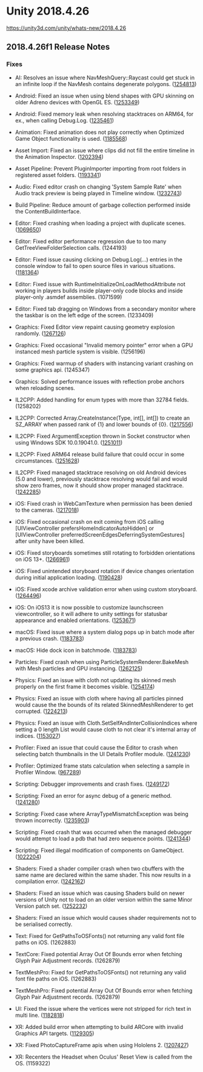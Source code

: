 # Unity 2018.4.26
https://unity3d.com/unity/whats-new/2018.4.26

## 2018.4.26f1 Release Notes


### Fixes
<ul>
<li><p>AI: Resolves an issue where NavMeshQuery::Raycast could get stuck in an infinite loop if the NavMesh contains degenerate polygons. (<a href="https://issuetracker.unity3d.com/issues/navmeshquery-raycast-contains-an-endless-loop-that-makes-the-editor-freeze-when-using-navmeshagent-dot-raycast">1254813</a>)</p></li>
<li><p>Android: Fixed an issue when using blend shapes with GPU skinning on older Adreno devices with OpenGL ES. (<a href="https://issuetracker.unity3d.com/issues/android-gles-setting-blend-shape-weight-on-one-object-adjusts-the-value-on-other-near-objects-on-some-devices">1253349</a>)</p></li>
<li><p>Android: Fixed memory leak when resolving stacktraces on ARM64, for ex., when calling Debug.Log. (<a href="https://issuetracker.unity3d.com/issues/memory-leak-in-android-build-when-full-stack-trace-logging-is-enabled">1235461</a>)</p></li>
<li><p>Animation: Fixed animation does not play correctly when Optimized Game Object functionality is used. (<a href="https://issuetracker.unity3d.com/issues/animation-does-not-play-correctly-when-optimized-game-object-functionality-is-used-and-a-child-gameobject-is-added-to-bone">1185568</a>)</p></li>
<li><p>Asset Import: Fixed an issue where clips did not fill the entire timeline in the Animation Inspector. (<a href="https://issuetracker.unity3d.com/issues/the-total-frames-of-the-animation-does-not-fill-the-timeline">1202394</a>)</p></li>
<li><p>Asset Pipeline: Prevent PluginImporter importing from root folders in registered asset folders. (<a href="https://issuetracker.unity3d.com/issues/package-folders-ending-in-dot-framework-are-incorrectly-handled-and-treated-as-native-plugins-instead-of-packages">1193341</a>)</p></li>
<li><p>Audio: Fixed editor crash on changing 'System Sample Rate' when Audio track preview is being played in Timeline window. (<a href="https://issuetracker.unity3d.com/issues/audio-editor-crashes-on-changing-system-sample-rate-when-audio-track-preview-is-being-played-in-timeline-window">1232743</a>)</p></li>
<li><p>Build Pipeline: Reduce amount of garbage collection performed inside the ContentBuildInterface.</p></li>
<li><p>Editor: Fixed crashing when loading a project with duplicate scenes. (<a href="https://issuetracker.unity3d.com/issues/unity-crashes-when-opening-a-project-with-two-identical-scenes-one-of-them-being-unloaded">1069650</a>)</p></li>
<li><p>Editor: Fixed editor performance regression due to too many GetTreeViewFolderSelection calls. (1244193)</p></li>
<li><p>Editor: Fixed issue causing clicking on Debug.Log(...) entries in the console window to fail to open source files in various situations. (<a href="https://issuetracker.unity3d.com/issues/double-clicking-error-in-the-console-does-not-open-script-in-code-editor-when-script-is-outside-the-project-folder">1181364</a>)</p></li>
<li><p>Editor: Fixed issue with RuntimeInitializeOnLoadMethodAttribute not working in players builds inside player-only code blocks and inside player-only .asmdef assemblies. (1071599)</p></li>
<li><p>Editor: Fixed tab dragging on Windows from a secondary monitor where the taskbar is on the left edge of the screen. (1233409)</p></li>
<li><p>Graphics: Fixed Editor view repaint causing geometry explosion randomly. (<a href="https://issuetracker.unity3d.com/issues/metal-editor-view-repaint-causes-geometry-explosion-randomly">1267126</a>)</p></li>
<li><p>Graphics: Fixed occasional "Invalid memory pointer" error when a GPU instanced mesh particle system is visible. (1256196)</p></li>
<li><p>Graphics: Fixed warmup of shaders with instancing variant crashing on some graphics api. (1245347)</p></li>
<li><p>Graphics: Solved performance issues with reflection probe anchors when reloading scenes.</p></li>
<li><p>IL2CPP: Added handling for enum types with more than 32784 fields. (1258202)</p></li>
<li><p>IL2CPP: Corrected Array.CreateInstance(Type, int[], int[]) to create an SZ_ARRAY when passed rank of {1} and lower bounds of {0}. (<a href="https://issuetracker.unity3d.com/issues/il2cpp-type-of-arrays-with-explicitly-defined-zero-lower-bound-is-incorrect-in-il2cpp-and-differ-from-mono">1217556</a>)</p></li>
<li><p>IL2CPP: Fixed ArgumentException thrown in Socket constructor when using Windows SDK 10.0.19041.0. (<a href="https://issuetracker.unity3d.com/issues/system-dot-net-dot-socket-objects-throw-argumentexception-in-il2cpp-after-installing-windows-sdk-2004">1251011</a>)</p></li>
<li><p>IL2CPP: Fixed ARM64 release build failure that could occur in some circumstances. (<a href="https://issuetracker.unity3d.com/issues/android-il2cpp-arm64-release-build-fails">1251628</a>)</p></li>
<li><p>IL2CPP: Fixed managed stacktrace resolving on old Android devices (5.0 and lower), previously stacktrace resolving would fail and would show zero frames, now it should show proper managed stacktrace. (<a href="https://issuetracker.unity3d.com/issues/android-stack-traces-using-application-dot-logmessagereceived-callback-dont-appear-correctly-or-at-all-in-android-5-and-possibly-4">1242285</a>)</p></li>
<li><p>iOS: Fixed crash in WebCamTexture when permission has been denied to the cameras. (<a href="https://issuetracker.unity3d.com/issues/calling-webcamtexture-dot-play-causes-an-nsinternalinconsistencyexception-and-crashes-the-application-if-camera-access-is-denied">1217018</a>)</p></li>
<li><p>iOS: Fixed occasional crash on exit coming from iOS calling [UIViewController prefersHomeIndicatorAutoHidden] or [UIViewController preferredScreenEdgesDeferringSystemGestures] after unity have been killed.</p></li>
<li><p>iOS: Fixed storyboards sometimes still rotating to forbidden orientations on iOS 13+. (<a href="https://issuetracker.unity3d.com/issues/ios-storyboard-shows-in-landscape-orientation-for-a-second-even-though-auto-rotation-only-allows-portrait-orientations">1266961</a>)</p></li>
<li><p>iOS: Fixed unintended storyboard rotation if device changes orientation during initial application loading. (<a href="https://issuetracker.unity3d.com/issues/ios-storyboard-shows-in-a-landscape-mode-for-a-second-even-though-device-orientation-in-xcode-is-set-to-portrait">1190428</a>)</p></li>
<li><p>iOS: Fixed xcode archive validation error when using custom storyboard. (<a href="https://issuetracker.unity3d.com/issues/ios-using-custom-storyboard-as-a-launch-screen-with-multitasking-enabled-fails-the-archive-validation-for-app-store">1264496</a>)</p></li>
<li><p>iOS: On iOS13 it is now possible to customize launchscreen viewcontroller, so it will adhere to unity settings for statusbar appearance and enabled orientations. (<a href="https://issuetracker.unity3d.com/issues/ios-the-status-bar-flashes-during-the-splash-screen-display-when-a-built-project-is-launched-on-ios">1253671</a>)</p></li>
<li><p>macOS: Fixed issue where a system dialog pops up in batch mode after a previous crash. (<a href="https://issuetracker.unity3d.com/issues/macos-manual-input-requiring-pop-up-appears-in-batch-mode-if-unity-didnt-close-properly-on-the-last-launch">1183783</a>)</p></li>
<li><p>macOS: Hide dock icon in batchmode. (<a href="https://issuetracker.unity3d.com/issues/macos-manual-input-requiring-pop-up-appears-in-batch-mode-if-unity-didnt-close-properly-on-the-last-launch">1183783</a>)</p></li>
<li><p>Particles: Fixed crash when using ParticleSystemRenderer.BakeMesh with Mesh particles and GPU instancing. (<a href="https://issuetracker.unity3d.com/issues/crash-in-stackallocator-trydeallocate-when-calling-particlesystemrenderer-dot-bakemesh">1262125</a>)</p></li>
<li><p>Physics: Fixed an issue with cloth not updating its skinned mesh properly on the first frame it becomes visible. (<a href="https://issuetracker.unity3d.com/issues/cloth-has-graphical-artifacts-when-an-object-moves-out-of-the-camera">1254174</a>)</p></li>
<li><p>Physics: Fixed an issue with cloth where having all particles pinned would cause the the bounds of its related SkinnedMeshRenderer to get corrupted. (<a href="https://issuetracker.unity3d.com/issues/cloth-component-sets-renderer-bounds-to-nan-when-constraints-of-all-vertices-are-set-to-0">1224213</a>)</p></li>
<li><p>Physics: Fixed an issue with Cloth.SetSelfAndInterCollisionIndices where setting a 0 length List would cause cloth to not clear it's internal array of indices. (<a href="https://issuetracker.unity3d.com/issues/cannot-remove-cloth-self-collision-and-inter-collision-when-they-are-applied-onto-a-gameobject">1153027</a>)</p></li>
<li><p>Profiler: Fixed an issue that could cause the Editor to crash when selecting batch thumbnails in the UI Details Profiler module. (<a href="https://issuetracker.unity3d.com/issues/crash-on-ui-canvasmanager-renderprofiler-when-selecting-ui-images-in-the-profiler-loaded-from-a-specific-data-file">1241230</a>)</p></li>
<li><p>Profiler: Optimized frame stats calculation when selecting a sample in Profiler Window. (<a href="https://issuetracker.unity3d.com/issues/performance-issue-in-profiler-ui-with-increasing-number-of-events">967289</a>)</p></li>
<li><p>Scripting: Debugger improvements and crash fixes. (<a href="https://issuetracker.unity3d.com/issues/macos-crash-on-buffer-add-value-full-when-debugging-with-code-editor-attached">1249172</a>)</p></li>
<li><p>Scripting: Fixed an error for async debug of a generic method. (<a href="https://issuetracker.unity3d.com/issues/crash-when-performing-step-over">1241280</a>)</p></li>
<li><p>Scripting: Fixed case where ArrayTypeMismatchException was being thrown incorrectly. (<a href="https://issuetracker.unity3d.com/issues/mono-arraytypemismatchexception-is-thrown-when-using-array-of-generic-icollection">1235903</a>)</p></li>
<li><p>Scripting: Fixed crash that was occurred when the managed debugger would attempt to load a pdb that had zero sequence points. (<a href="https://issuetracker.unity3d.com/issues/macos-editor-crashes-on-mono-log-write-logfile-when-attaching-a-debugger-and-then-setting-a-breakpoint">1241344</a>)</p></li>
<li><p>Scripting: Fixed illegal modification of components on GameObject. (<a href="https://issuetracker.unity3d.com/issues/the-editor-crashes-when-exiting-the-play-mode-in-the-specific-project">1022204</a>)</p></li>
<li><p>Shaders: Fixed a shader compiler crash when two cbuffers with the same name are declared within the same shader. This now results in a compilation error. (<a href="https://issuetracker.unity3d.com/issues/an-internal-error-is-thrown-when-using-cbuffer-in-a-custom-shader">1242162</a>)</p></li>
<li><p>Shaders: Fixed an issue which was causing Shaders build on newer versions of Unity not to load on an older version within the same Minor Version patch set. (<a href="https://issuetracker.unity3d.com/issues/shader-in-asset-bundle-built-with-unity-newer-version-is-broken-on-older-versions">1252232</a>)</p></li>
<li><p>Shaders: Fixed an issue which would causes shader requirements not to be serialised correctly.</p></li>
<li><p>Text: Fixed for GetPathsToOSFonts() not returning any valid font file paths on iOS. (1262883)</p></li>
<li><p>TextCore: Fixed potential Array Out Of Bounds error when fetching Glyph Pair Adjustment records. (1262879)</p></li>
<li><p>TextMeshPro: Fixed for GetPathsToOSFonts() not returning any valid font file paths on iOS. (1262883)</p></li>
<li><p>TextMeshPro: Fixed potential Array Out Of Bounds error when fetching Glyph Pair Adjustment records. (1262879)</p></li>
<li><p>UI: Fixed the issue where the vertices were not stripped for rich text in multi line. (<a href="https://issuetracker.unity3d.com/issues/vertices-for-richtext-markups-do-not-get-stripped-if-the-text-does-not-fit-in-a-single-line">1182818</a>)</p></li>
<li><p>XR: Added build error when attempting to build ARCore with invalid Graphics API targets. (<a href="https://issuetracker.unity3d.com/issues/arcore-opengles2-editor-should-throw-error-if-trying-to-deploy-with-opengles2-since-it-is-not-supported-by-arcore">1129305</a>)</p></li>
<li><p>XR: Fixed PhotoCaptureFrame apis when using Hololens 2. (<a href="https://issuetracker.unity3d.com/issues/photocaptureframe-fails-to-provide-camera-matrices-on-hololens-2">1207427</a>)</p></li>
<li><p>XR: Recenters the Headset when Oculus' Reset View is called from the OS. (1159322)</p></li>
</ul>
